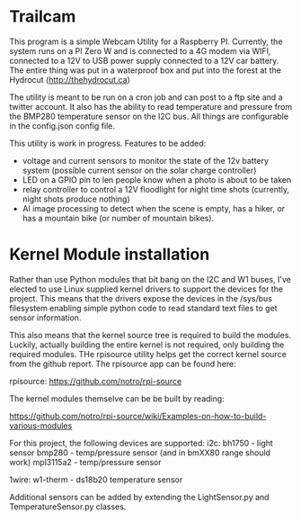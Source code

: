 # Trailcam

This program is a simple Webcam Utility for a Raspberry PI. Currently, the system runs on a PI Zero W and is connected to a 4G modem via WIFI, connected to a 12V to USB power supply connected to a 12V car battery. The entire thing was put in a waterproof box and put into the forest at the Hydrocut (http://thehydrocut.ca)

The utility is meant to be run on a cron job and can post to a ftp site and a twitter account. It also has the ability to read temperature and pressure from the BMP280 temperature sensor on the I2C bus. All things are configurable in the config.json config file.

This utility is work in progress. Features to be added:
- voltage and current sensors to monitor the state of the 12v battery system (possible current sensor on the solar charge controller)
- LED on a GPIO pin to len people know when a photo is about to be taken
- relay controller to control a 12V floodlight for night time shots (currently, night shots produce nothing)
- AI image processing to detect when the scene is empty, has a hiker, or has a mountain bike (or number  of mountain bikes).

# Kernel Module installation

Rather than use Python modules that bit bang on the I2C and W1 buses, I've elected to use Linux supplied kernel drivers to support the devices for the project. This means that the drivers expose the devices in the /sys/bus filesystem enabling simple python code to read standard text files to get sensor information.

This also means that the kernel source tree is required to build the modules. Luckily, actually building the entire kernel is not required, only building the required modules. THe rpisource utility helps get the correct kernel source from the github report. The rpisource app can be found here:

rpisource: https://github.com/notro/rpi-source

The kernel modules themselve can be be built by reading:

https://github.com/notro/rpi-source/wiki/Examples-on-how-to-build-various-modules

For this project, the following devices are supported:
i2c:
bh1750 - light sensor
bmp280 - temp/pressure sensor (and in bmXX80 range should work)
mpl3115a2 - temp/pressure sensor

1wire:
w1-therm - ds18b20 temperature sensor

Additional sensors can be added by extending the LightSensor.py and TemperatureSensor.py classes.

